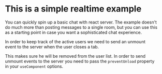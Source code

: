 # This is a simple realtime example

You can quickly spin up a basic chat with react server. The example doesn't do much more than posting messages to a single room, but you can use this as a starting point in case you want a sophisticated chat experience.

In order to keep track of the active users we need to send an unmount event to the server when the user closes a tab. 

This makes sure he will be removed from the user list. In order to send unmount events to the server you need to pass the `preventUnload` property in your `useComponent` options.
